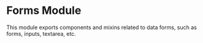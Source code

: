 # Forms Module

This module exports components and mixins related to data forms, such as forms, inputs, textarea, etc.
